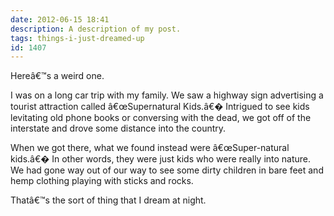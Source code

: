 ```yaml
---
date: 2012-06-15 18:41
description: A description of my post.
tags: things-i-just-dreamed-up
id: 1407
---
```

Hereâ€™s a weird one.

I was on a long car trip with my family.  We saw a highway sign advertising a tourist attraction called â€œSupernatural Kids.â€�  Intrigued to see kids levitating old phone books or conversing with the dead, we got off of the interstate and drove some distance into the country.

When we got there, what we found instead were â€œSuper-natural kids.â€�  In other words, they were just kids who were really into nature.  We had gone way out of our way to see some dirty children in bare feet and hemp clothing playing with sticks and rocks.

Thatâ€™s the sort of thing that I dream at night.
